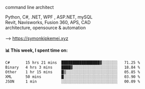 command line architect

Python, C#, .NET, WPF , ASP.NET, mySQL <br>
Revit, Navisworks, Fusion 360, APS, CAD <br>
architecture, opensource & automation<br>
<br>
--> https://symonkipkemei.xyz

#### 📊 This week, I spent time on:
<!--START_SECTION:waka-->

```txt
C#       15 hrs 21 mins  █████████████████▓░░░░░░░   71.25 %
Binary   4 hrs 3 mins    ████▓░░░░░░░░░░░░░░░░░░░░   18.84 %
Other    1 hr 15 mins    █▒░░░░░░░░░░░░░░░░░░░░░░░   05.85 %
XML      50 mins         █░░░░░░░░░░░░░░░░░░░░░░░░   03.90 %
JSON     1 min           ░░░░░░░░░░░░░░░░░░░░░░░░░   00.09 %
```

<!--END_SECTION:waka-->
